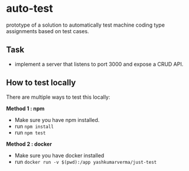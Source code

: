 # auto-test

prototype of a solution to automatically test machine coding type assignments based on test cases.

## Task
- implement a server that listens to port 3000 and expose a CRUD API.

## How to test locally
There are multiple ways to test this locally:

**Method 1 : npm**
- Make sure you have npm installed.
- run `npm install`
- run `npm test`


**Method 2 : docker**
- Make sure you have docker installed
- run `docker run -v $(pwd):/app yashkumarverma/just-test`

